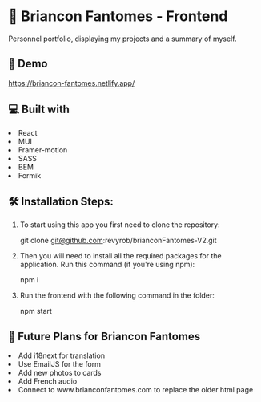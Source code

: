 # 👻 Briancon Fantomes -  Frontend 
Personnel portfolio, displaying my projects and a summary of myself.

## 🚀 Demo
https://briancon-fantomes.netlify.app/

## 💻 Built with
<li>React</li>
<li>MUI</li>
<li>Framer-motion</li>
<li>SASS</li>
<li>BEM</li>
<li>Formik</li>

## 🛠️ Installation Steps:
1. To start using this app you first need to clone the repository:

    git clone git@github.com:revyrob/brianconFantomes-V2.git

2. Then you will need to install all the required packages for the application. Run this command (if you're using npm):

    npm i

3. Run the frontend with the following command in the folder:

    npm start
    

## 🔮 Future Plans for Briancon Fantomes

<li>Add i18next for translation</li>
<li>Use EmailJS for the form</li>
<li>Add new photos to cards</li>
<li>Add French audio</li>
<li>Connect to www.brianconfantomes.com to replace the older html page</li>

